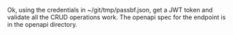 Ok, using the credentials in ~/git/tmp/passbf.json, get a JWT token and validate all the CRUD operations work. The openapi spec for the endpoint is in the openapi directory.
